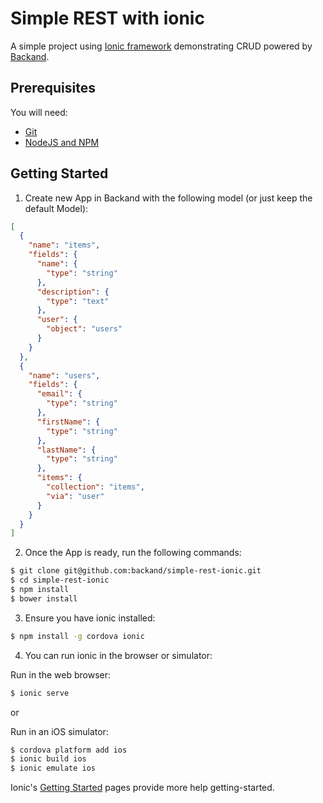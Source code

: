 # Simple REST with ionic
A simple project using [Ionic framework](http://ionicframework.com) demonstrating CRUD powered by [Backand](https://www.backand.com).

## Prerequisites
You will need:
* [Git](http://git-scm.com/)
* [NodeJS and NPM](https://gist.github.com/isaacs/579814)

## Getting Started ##
1. Create new App in Backand with the following model (or just keep the default Model):

```json
[
  {
    "name": "items",
    "fields": {
      "name": {
        "type": "string"
      },
      "description": {
        "type": "text"
      },
      "user": {
        "object": "users"
      }
    }
  },
  {
    "name": "users",
    "fields": {
      "email": {
        "type": "string"
      },
      "firstName": {
        "type": "string"
      },
      "lastName": {
        "type": "string"
      },
      "items": {
        "collection": "items",
        "via": "user"
      }
    }
  }
]

```
2. Once the App is ready, run the following commands:

  ```bash
  $ git clone git@github.com:backand/simple-rest-ionic.git
  $ cd simple-rest-ionic
  $ npm install
  $ bower install
  ```
    
3. Ensure you have ionic installed:
  ```bash
  $ npm install -g cordova ionic
  ```
  
4. You can run ionic in the browser or simulator:

  Run in the web browser:
  ```bash
  $ ionic serve
  ```
  or 
  
  Run in an iOS simulator:
  ```bash
  $ cordova platform add ios
  $ ionic build ios
  $ ionic emulate ios
  ```

Ionic's [Getting Started](http://ionicframework.com/getting-started/) pages provide more help getting-started.
